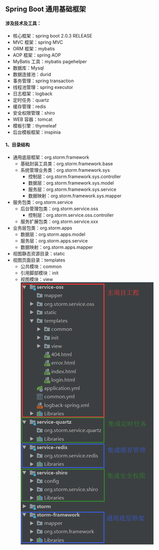 ## Spring Boot 通用基础框架
#### 涉及技术及工具：
 - 核心框架：spring boot 2.0.3 RELEASE
 - MVC 框架：spring MVC
 - ORM 框架：mybatis
 - AOP 框架：spring AOP
 - MyBatis 工具：mybatis pagehelper
 - 数据库：Mysql
 - 数据连接池：durid
 - 事务管理：spring transaction
 - 线程池管理：spring executor
 - 日志框架：logback
 - 定时任务：quartz
 - 缓存管理：redis
 - 安全权限管理：shiro
 - WEB 容器：tomcat
 - 模板引擎：thymeleaf
 - 后台模板框架：inspinia
 
#### 1、目录结构
 - 通用底层框架：org.storm.framework
	* 基础封装工具类：org.storm.framework.base
	* 系统管理业务类：org.storm.framework.sys
		- 控制层：org.storm.framework.sys.controller
		- 数据层：org.storm.framework.sys.model
		- 服务层：org.storm.framework.sys.service
		- 数据映射：org.storm.framework.sys.mapper
 - 服务包类：org.storm.service
	* 后台管理包类：org.storm.service.oss
		- 控制层：org.storm.service.oss.controller
	* 服务扩展包类：org.storm.service.xxx
 - 业务层包类：org.storm.apps
	* 数据层：org.storm.apps.model
	* 服务层：org.storm.apps.service
	* 数据映射：org.storm.apps.mapper
 - 视图静态资源目录：static
 - 视图页面目录：templates
	* 公共模块：common
	* 引用脚部模块：init
	* 视图模块：view
![](https://raw.githubusercontent.com/Iankidd/storm/master/img-folder/main_poject.png)